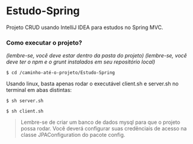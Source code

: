 # Estudo-Spring
Projeto CRUD usando IntelliJ IDEA para estudos no Spring MVC. 

### Como executar o projeto?

*(lembre-se, você deve estar dentro da pasta do projeto)*
*(lembre-se, você deve ter o npm e o grunt instalados em seu repositório local)*
```shell
$ cd /caminho-até-o-projeto/Estudo-Spring
```

Usando linux, basta apenas rodar o executável client.sh e server.sh no terminal em abas distintas: 
```shell
$ sh server.sh
```
```shell
$ sh client.sh
```
> Lembre-se de criar um banco de dados mysql para que o projeto possa rodar. Você deverá configurar suas credênciais de acesso na classe JPAConfiguration do pacote config.

